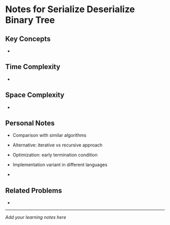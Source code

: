 # Notes for Serialize Deserialize Binary Tree

## Key Concepts

- 

## Time Complexity

- 

## Space Complexity

- 

## Personal Notes

- Comparison with similar algorithms

- Alternative: iterative vs recursive approach

- Optimization: early termination condition

- Implementation variant in different languages

- 

## Related Problems

- 

---

*Add your learning notes here*
